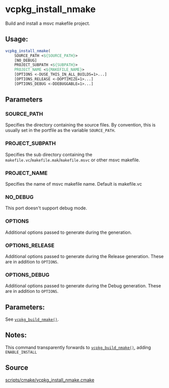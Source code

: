 # vcpkg_install_nmake

Build and install a msvc makefile project.

## Usage:
```cmake
vcpkg_install_nmake(
    SOURCE_PATH <${SOURCE_PATH}>
    [NO_DEBUG]
    PROJECT_SUBPATH <${SUBPATH}>
    PROJECT_NAME <${MAKEFILE_NAME}>
    [OPTIONS <-DUSE_THIS_IN_ALL_BUILDS=1>...]
    [OPTIONS_RELEASE <-DOPTIMIZE=1>...]
    [OPTIONS_DEBUG <-DDEBUGGABLE=1>...]
```

## Parameters
### SOURCE_PATH
Specifies the directory containing the source files.
By convention, this is usually set in the portfile as the variable `SOURCE_PATH`.

### PROJECT_SUBPATH
Specifies the sub directory containing the `makefile.vc`/`makefile.mak`/`makefile.msvc` or other msvc makefile.

### PROJECT_NAME
Specifies the name of msvc makefile name.
Default is makefile.vc

### NO_DEBUG
This port doesn't support debug mode.

### OPTIONS
Additional options passed to generate during the generation.

### OPTIONS_RELEASE
Additional options passed to generate during the Release generation. These are in addition to `OPTIONS`.

### OPTIONS_DEBUG
Additional options passed to generate during the Debug generation. These are in addition to `OPTIONS`.

## Parameters:
See [`vcpkg_build_nmake()`](vcpkg_build_nmake.md).

## Notes:
This command transparently forwards to [`vcpkg_build_nmake()`](vcpkg_build_nmake.md), adding `ENABLE_INSTALL`

## Source
[scripts/cmake/vcpkg_install_nmake.cmake](https://github.com/Microsoft/vcpkg/blob/master/scripts/cmake/vcpkg_install_nmake.cmake)
